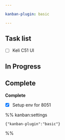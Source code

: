 ```yaml
---

kanban-plugin: basic

---
```


## Task list

- [ ] Keli C51 UI


## In Progress



## Complete

**Complete**
- [x] Setup env for 8051




%% kanban:settings
```
{"kanban-plugin":"basic"}
```
%%